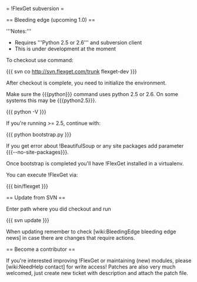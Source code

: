 = !FlexGet subversion =

== Bleeding edge (upcoming 1.0) ==

'''Notes:''' 

 * Requires '''Python 2.5 or 2.6''' and subversion client
 * This is under development at the moment

To checkout use command:

{{{
svn co http://svn.flexget.com/trunk flexget-dev
}}}

After checkout is complete, you need to initialize the environment.

Make sure the {{{python}}} command uses python 2.5 or 2.6. On some systems this may be {{{python2.5}}}.

{{{
python -V
}}}

If you're running >= 2.5, continue with:

{{{
python bootstrap.py
}}}

If you get error about !BeautifulSoup or any site packages add parameter {{{--no-site-packages}}}.

Once bootstrap is completed you'll have !FlexGet installed in a virtualenv.

You can execute !FlexGet via:

{{{
bin/flexget
}}}

== Update from SVN ==

Enter path where you did checkout and run

{{{
svn update
}}}

When updating remember to check [wiki:BleedingEdge bleeding edge news] in case there are changes that require actions.

== Become a contributor ==

If you're interested improving !FlexGet or maintaining (new) modules, please [wiki:NeedHelp contact] for write access! Patches are also very much welcomed, just create new ticket with description and attach the patch file.
